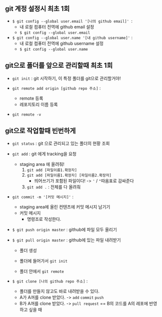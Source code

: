 ## git 계정 설정시 최초 1회

* `$ git config --global user.email '[나의 github email]' `:
  * 내 로컬 컴퓨터 전역에 github email 설정
  * `$ git config --global user.email`
* `$ git config --global user.name '[내 github username]'` : 
  * 내 로컬 컴퓨터 전역에 github username 설정
  * `$ git config --global user.name`





## git으로 폴더를 앞으로 관리할때 최초 1회

* `git init`  : git 시작하기, 이 특정 폴더를 git으로 관리할거야!

* `git remote add origin [github repo 주소]` : 
  * remote 등록
  * 레포지토리 이름 등록
* `git remote -v`







## git으로 작업할때 빈번하게 

* `git status`  : git 으로 관리되고 있는 폴더의 현황 조회

* `git add` : git 에게 tracking을 요청
  * staging area 에 올려줘!
    1. `git add [파일이름1.확장자]` 
    2. `git add [파일이름1.확장자] [파일이름2.확장자]`
       * 띄어쓰기가 포함된 파일이다! -> `'` / `"`따옴표로 감싸준다 
    3. `git add .` :  전체를 다 올려줘

* `git commit -m '[커밋 메시지]'` : 
  * staging area에 올린 컨텐츠에 커밋 메시지 남기기
  * 커밋 메시지
    * 명령조로 작성한다.

* `$ git push origin master` : github에 파일 모두 올리기

* `$ git pull origin master` : github에 있는 파일 내려받기
  * 폴더 생성

  * 폴더에 들어가서 `git init` 

  * 폴더 안에서 `git remote` 

* `$ git clone [나의 github repo 주소]` : 
  * 폴더를 만들지 않고도 바로 내려받을 수 있다.
  * A가 A꺼를 clone 받았다. -> `add` `commit` `push`
  * B가 A꺼를 clone 받았다. -> `pull request`  == B의 코드를 A의 레포에 반영하고 싶을 때
